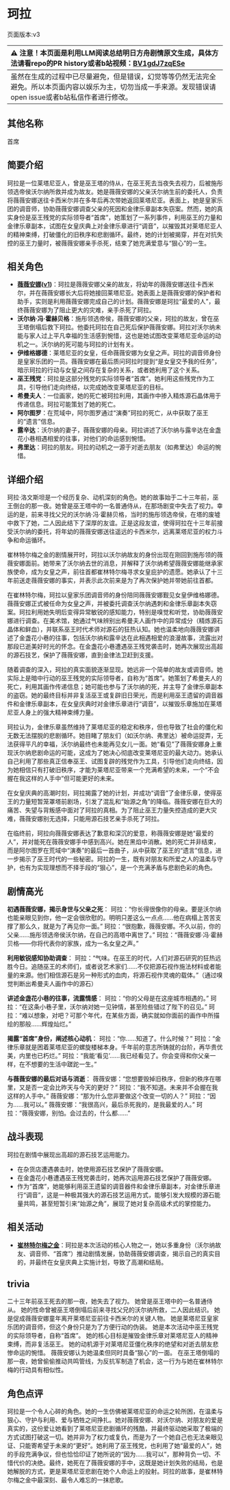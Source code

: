 # 珂拉
页面版本:v3
 

| :warning: 注意！本页面是利用LLM阅读总结明日方舟剧情原文生成，具体方法请看repo的PR history或者b站视频：[BV1gdJ7zqESe](https://www.bilibili.com/video/BV1gdJ7zqESe/)         |
|:----------------------------|
| 虽然在生成的过程中已尽量避免，但是错误，幻觉等等仍然无法完全避免。所以本页面内容以娱乐为主，切勿当成一手来源。发现错误请open issue或者b站私信作者进行修改。|



## 其他名称
首席
## 简要介绍
珂拉是一位莱塔尼亚人，曾是巫王塔的侍从，在巫王死去当夜失去视力，后被施彤领选帝侯沃尔纳所救并成为故友。她是薇薇安娜的父亲沃尔纳生前的委托人，负责将薇薇安娜送往卡西米尔并在多年后再次带她返回莱塔尼亚。表面上，她是皇家乐团的调音师，协助薇薇安娜调查父亲的死因和金律乐章副本失窃案。然而，她的真实身份是巫王残党的实际领导者“首席”，她策划了一系列事件，利用巫王的力量和金律乐章副本，试图在女皇庆典上对金律乐章进行“调音”，以摧毁其对莱塔尼亚人的精神束缚，打破僵化的旧秩序和悲剧循环。最终，她的计划被揭穿，并在对抗失控的巫王力量时，被薇薇安娜亲手杀死，结束了她充满爱意与“狠心”的一生。
## 相关角色
-   **[薇薇安娜](char_4098_vvana.md)([v1](../chars/char_4098_vvana.md))**：珂拉是薇薇安娜父亲的故友，将幼年的薇薇安娜送往卡西米尔，并在薇薇安娜长大后将她接回莱塔尼亚。她表面上是薇薇安娜的保护者和助手，实则是利用薇薇安娜完成自己的计划。薇薇安娜是珂拉“最爱的人”，最终薇薇安娜为了阻止更大的灾难，亲手杀死了珂拉。
-   **沃尔纳·冯·霍赫贝格**：施彤领选帝侯，薇薇安娜的父亲，珂拉的故友，曾在巫王塔倒塌后救下珂拉。他委托珂拉在自己死后保护薇薇安娜。珂拉对沃尔纳未能与家人过上平凡幸福的生活感到惋惜，这也是她试图改变莱塔尼亚命运的动机之一。沃尔纳的死可能与珂拉的计划有关。
-   **伊维格娜德**：莱塔尼亚的女皇，任命薇薇安娜为女皇之声。珂拉的调音师身份是皇家乐团的一员。薇薇安娜在最后质问珂拉时提到“是女皇交予我的任务”，暗示珂拉的行动与女皇之间存在复杂的关系，或者她利用了这个关系。
-   **巫王残党**：珂拉是这部分残党的实际领导者“首席”。她利用这些残党作为工具，引导他们走向终结，以完成她改变莱塔尼亚的目标。
-   **希曼夫人**：一位画家，她的死亡被珂拉利用，其画作中掺入精炼源石晶体用于传递信息。珂拉可能策划了她的死亡。
-   **阿尔图罗**：在荒域中，阿尔图罗通过“演奏”珂拉的死亡，从中获取了巫王的“遗言”信息。
-   **露辛达**：沃尔纳的妻子，薇薇安娜的母亲。珂拉讲述了沃尔纳与露辛达在金盏花小巷相遇相爱的往事，对他们的命运感到惋惜。
-   **弗里达**：珂拉的朋友。珂拉的动机之一源于对逝去朋友（如弗里达）命运的惋惜。
## 详细介绍
珂拉·洛文斯坦是一个经历复杂、动机深刻的角色。她的故事始于二十三年前，巫王倒台的那一夜。她曾是巫王塔中的一名普通侍从，在那场剧变中失去了视力。幸运的是，前来寻找父兄的沃尔纳·冯·霍赫贝格，当时的施彤领选帝侯，在塔的废墟中救下了她，二人因此结下了深厚的友谊。正是这段友谊，使得珂拉在十三年前接受沃尔纳的委托，将年幼的薇薇安娜送往遥远的卡西米尔，远离莱塔尼亚的权力斗争和命运循环。

崔林特尔梅之金的剧情展开时，珂拉以沃尔纳故友的身份出现在刚回到施彤领的薇薇安娜面前。她带来了沃尔纳去世的消息，并解释了沃尔纳希望薇薇安娜能继承家族使命，成为女皇之声，前往首都崔林特尔梅寻求女皇庇护的遗愿。她承认了十三年前送走薇薇安娜的事实，并表示此次前来是为了再次保护她并带她前往首都。

在崔林特尔梅，珂拉以皇家乐团调音师的身份陪同薇薇安娜觐见女皇伊维格娜德。薇薇安娜正式被任命为女皇之声，并被委托调查沃尔纳遇刺和金律乐章副本失窃案。珂拉利用她失明后变得异常敏锐的感知能力，特别是嗅觉和听觉，协助薇薇安娜进行调查。在美术馆，她通过气味辨别出希曼夫人画作中的异常成分（精炼源石晶体和鲜血），并联系巫王时代术师对源石的狂热认知。她也温柔地向薇薇安娜讲述了金盏花小巷的往事，包括沃尔纳和露辛达在此相遇相爱的浪漫故事，流露出对那段已逝美好时光的怀念。在金盏花小巷遭遇巫王残党袭击时，她再次展现出高超的源石技艺，保护了薇薇安娜，直到金律法卫赶到支援。

随着调查的深入，珂拉的真实面貌逐渐显现。她远非一个简单的故友或调音师。她实际上是暗中行动的巫王残党的实际领导者，自称为“首席”。她策划了希曼夫人的死亡，利用其画作传递信息；她可能也参与了沃尔纳的死，并主导了金律乐章副本的盗窃。她的最终目标并非复活巫王或复辟旧日荣光，而是利用巫王遗留的调音器件和金律乐章副本，在女皇庆典时对金律乐章进行“调音”，以摧毁乐章施加在莱塔尼亚人身上的强大精神束缚力量。

珂拉认为，金律乐章虽然维持了莱塔尼亚的稳定和秩序，但也导致了社会的僵化和无数无法摆脱的悲剧循环。她目睹了朋友们（如沃尔纳、弗里达）被命运捉弄，无法获得平凡的幸福，沃尔纳最终也未能再见女儿一面。她“看见”了薇薇安娜身上重现沃尔纳悲剧命运的可能，这成为了她决心彻底改变莱塔尼亚的最大动力。她承认自己利用了那些真正信奉巫王、试图复辟的残党作为工具，引导他们走向终结，因为她相信只有打破旧秩序，才能为莱塔尼亚带来一个充满希望的未来，一个“不会握在我这样的人手中”但可能更好的未来。

在女皇庆典的高潮时刻，珂拉揭露了她的计划，并成功“调音”了金律乐章，使得巫王的力量短暂笼罩塔前剧场，引发了混乱和“始源之角”的降临。薇薇安娜在巨大的痛苦、失望与背叛感中面对了珂拉的真相。为了阻止巫王力量失控造成的更大灾难，薇薇安娜别无选择，只能用源石技艺亲手杀死了珂拉。

在临终前，珂拉向薇薇安娜表达了歉意和深沉的爱意，称薇薇安娜是她“最爱的人”，并对能死在薇薇安娜手中感到高兴。她在黑焰中消散。她的死亡并非结束，而是阿尔图罗在荒域中“演奏”的最后一首曲子，从中获取了巫王的“遗言”信息，进一步揭示了巫王时代的一些秘密。珂拉的一生，既有对朋友和所爱之人的温柔与守护，也有为实现理想而不择手段的“狠心”，是一个充满矛盾与悲剧色彩的角色。
## 剧情高光
**初遇薇薇安娜，揭示身世与父亲之死**：
珂拉：“你长得很像你的母亲。要是沃尔纳也能亲眼见到你，他一定会很欣慰的。明明只差这么一点点......他在病榻上苦苦支撑了那么久，就是为了再见你一面。”
珂拉：“很抱歉，薇薇安娜。不久以前，你的父亲......施彤领选帝侯沃尔纳，在自己的高塔中离世了。”
珂拉：“薇薇安娜·冯·霍赫贝格——你将代表你的家族，成为一名女皇之声。”

**利用敏锐感知协助调查**：
珂拉：“气味。在巫王的时代，人们对源石研究的狂热远胜今日。追随巫王的术师们，或者说艺术家们......不仅把源石视作施法材料或者能量的来源。他们相信源石是另一种形式的血肉，将源石视作灵魂的载体。”（通过嗅觉判断出希曼夫人画作中的源石）

**讲述金盏花小巷的往事，流露情感**：
珂拉：“你的父母是在这座城市相遇的。”
珂拉：“在这条小巷子里，沃尔纳对她一见钟情，甚至险些错过了陛下的召见。”
珂拉：“难以想象，对吧？可那个年代，在某些方面，确实就如你面前的画作中所描绘的那般......辉煌灿烂。”

**揭露“首席”身份，阐述核心动机**：
珂拉：“你......知道了。什么时候？”
珂拉：“金律乐章就是困着莱塔尼亚的螺旋楼梯本身。千年前的意志所铸就的台阶，再华贵优美，内里也已朽烂。”
珂拉：“我能‘看见’......我已经看见了。你会变得和你父亲一样，在不想要的生活中蹉跎一生。”

**与薇薇安娜的最后对话与消逝**：
薇薇安娜：“您想要毁掉旧秩序，但新的秩序在哪里，又是否一定会比昨天与今天的更好？”
珂拉：“我不知道。未来并不会握在我这样的人手中。”
薇薇安娜：“那为什么您非要做这个改变一切的人？”
珂拉：“因为......我可以。”
薇薇安娜：“我很高兴，最后杀死我的，是我最爱的人。”
珂拉：“薇薇安娜，别怕。会过去的，什么都......”
## 战斗表现
珂拉在剧情中展现出高超的源石技艺运用能力。
- 在杂货店遭遇袭击时，她使用源石技艺保护了薇薇安娜。
- 在金盏花小巷遭遇巫王残党袭击时，她再次运用源石技艺保护了薇薇安娜。
- 作为“首席”，她能够利用巫王遗留的调音器件和金律乐章副本，对金律乐章进行“调音”，这是一种极其强大的源石技艺运用方式，能够引发大规模的源石能量共鸣，甚至短暂引来“始源之角”，展现了她对复杂高级术式的掌控能力。
## 相关活动
-   **[崔林特尔梅之金](../stories/act29side.md)**：珂拉是本次活动的核心人物之一，她以多重身份（沃尔纳故友、调音师、“首席”）推动剧情发展，协助薇薇安娜调查，揭示自己的真实目的，并最终在女皇庆典上实施计划，导致了高潮和结局。
## trivia
二十三年前巫王死去的那一夜，她失去了视力。
她曾是巫王塔中的一名普通侍从。
她的性命曾被巫王塔倒塌后前来寻找父兄的沃尔纳所救，二人因此结识。
她是促成薇薇安娜童年离开莱塔尼亚前往卡西米尔的关键人物。
她是莱塔尼亚皇家乐团的调音师，但这个身份只是为了方便行动的伪装。
她是本次活动中巫王残党的实际领导者，自称“首席”。
她的核心目标是摧毁金律乐章对莱塔尼亚人的精神束缚，而非复活巫王。
她的动机源于对莱塔尼亚僵化秩序的绝望和对逝去朋友悲惨命运的惋惜。
薇薇安娜认为她温柔但同时具备“狠心”的一面。
在巫王塔倒塌的那一夜，她曾偷偷推动共鸣管线，为反抗军制造了机会，这一行为与她在崔林特尔梅的行动具有相似性。
## 角色点评
珂拉是一个令人心碎的角色。她的一生仿佛被莱塔尼亚的命运之轮所困，在温柔与狠心、守护与利用、爱与牺牲之间挣扎。她对薇薇安娜、对沃尔纳、对朋友的爱是真实的，这份爱让她看到了莱塔尼亚悲剧循环的残酷，并最终驱动她采取了极端的方式试图打破这一切。她并非为了权力或复仇，而是为了一个她自己也无法亲眼见证、只能寄希望于未来的“更好”。她利用了巫王残党，也利用了她“最爱的人”，她的手段充满争议，但也恰恰印证了她所说的“因为......我可以”，那种背负一切、不惜代价的决绝。最终，她死在了薇薇安娜的手中，这既是她计划失败的结局，也是她解脱的方式，更是莱塔尼亚悲剧在她个人命运上的投射。珂拉的故事，是崔林特尔梅之金中最深刻、最令人难忘的一抹悲歌。